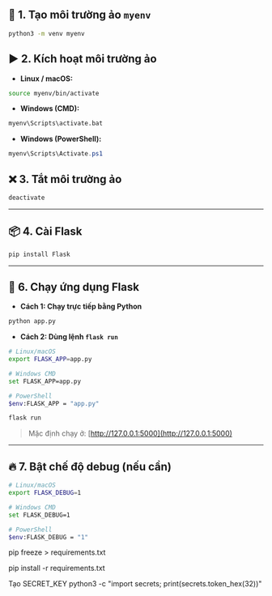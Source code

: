 ## 🐍 1. Tạo môi trường ảo `myenv`

```bash
python3 -m venv myenv
```

## ▶️ 2. Kích hoạt môi trường ảo

* **Linux / macOS:**

```bash
source myenv/bin/activate
```

* **Windows (CMD):**

```cmd
myenv\Scripts\activate.bat
```

* **Windows (PowerShell):**

```powershell
myenv\Scripts\Activate.ps1
```

## ❌ 3. Tắt môi trường ảo
```bash
deactivate
```

---

## 📦 4. Cài Flask

```bash
pip install Flask
```

---
## 🚀 6. Chạy ứng dụng Flask

* **Cách 1: Chạy trực tiếp bằng Python**

```bash
python app.py
```

* **Cách 2: Dùng lệnh `flask run`**
```bash
# Linux/macOS
export FLASK_APP=app.py

# Windows CMD
set FLASK_APP=app.py

# PowerShell
$env:FLASK_APP = "app.py"

flask run
```

> Mặc định chạy ở: [http://127.0.0.1:5000](http://127.0.0.1:5000)

---

## 🔥 7. Bật chế độ debug (nếu cần)

```bash
# Linux/macOS
export FLASK_DEBUG=1

# Windows CMD
set FLASK_DEBUG=1

# PowerShell
$env:FLASK_DEBUG = "1"
```
pip freeze > requirements.txt

pip install -r requirements.txt

Tạo SECRET_KEY
python3 -c "import secrets; print(secrets.token_hex(32))"
